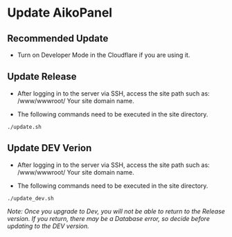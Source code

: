 # Update AikoPanel

## Recommended Update

- Turn on Developer Mode in the Cloudflare if you are using it.


## Update Release

- After logging in to the server via SSH, access the site path such as: /www/wwwroot/ Your site domain name.

- The following commands need to be executed in the site directory.

```
./update.sh
```


## Update DEV Verion

- After logging in to the server via SSH, access the site path such as: /www/wwwroot/ Your site domain name.

- The following commands need to be executed in the site directory.

```
./update_dev.sh
```

*Note: Once you upgrade to Dev, you will not be able to return to the Release version. If you return, there may be a Database error, so decide before updating to the DEV version.*